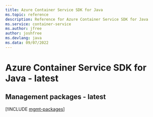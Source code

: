 ```yaml
---
title: Azure Container Service SDK for Java
ms.topic: reference
description: Reference for Azure Container Service SDK for Java
ms.service: container-service
ms.author: jfree
author: joshfree
ms.devlang: java
ms.data: 09/07/2022
---
```

# Azure Container Service SDK for Java - latest

## Management packages - latest
[!INCLUDE [mgmt-packages](container-service-mgmt-index.md)]